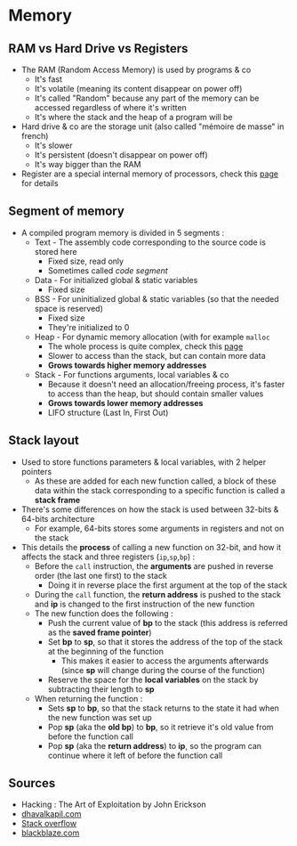 # Memory

## RAM vs Hard Drive vs Registers

* The RAM \(Random Access Memory\) is used by programs &  co
  * It's fast
  * It's volatile \(meaning its content disappear on power off\)
  * It's called "Random" because any part of the memory can be accessed regardless of where it's written
  * It's where the stack and the heap of a program will be
* Hard drive & co are the storage unit \(also called "mémoire de masse" in french\)
  * It's slower
  * It's persistent \(doesn't disappear on power off\)
  * It's way bigger than the RAM
* Register are a special internal memory of processors, check this [page](https://zcugni.gitbook.io/notes/binary-exploitation/memory/registers) for details

## Segment of memory

* A compiled program memory is divided in 5 segments :
  * Text - The assembly code corresponding to the source code is stored here
    * Fixed size, read only
    * Sometimes called _code segment_
  * Data - For initialized global & static variables
    * Fixed size
  * BSS - For uninitialized global & static variables \(so that the needed space is reserved\)
    * Fixed size
    * They're initialized to 0
  * Heap - For dynamic memory allocation \(with for example `malloc`
    * The whole process is quite complex, check this [page](https://zcugni.gitbook.io/notes/binary-exploitation/memory/memory-allocation-linux-glibc)
    * Slower to access than the stack, but can contain more data
    * **Grows towards higher memory addresses**
  * Stack - For functions arguments, local variables & co
    * Because it doesn't need an allocation/freeing process, it's faster to access than the heap, but should contain smaller values
    * **Grows towards lower memory addresses**
    * LIFO structure \(Last In, First Out\)

## Stack layout

* Used to store functions parameters & local variables, with 2 helper pointers
  * As these are added for each new function called, a block of these data within the stack corresponding to a specific function is called a **stack frame**
* There's some differences on how the stack is used between 32-bits & 64-bits architecture
  * For example, 64-bits stores some arguments in registers and not on the stack
* This details the **process** of calling a new function on 32-bit, and how it affects the stack and three registers \(`ip`,`sp`,`bp`\) :
  * Before the `call` instruction, the **arguments** are pushed in reverse order \(the last one first\) to the stack
    * Doing it in reverse place the first argument at the top of the stack
  * During the `call` function, the **return address** is pushed to the stack and **ip** is changed to the first instruction of the new function
  * The new function does the following :
    * Push the current value of **bp** to the stack \(this address is referred as the **saved frame pointer**\)
    * Set **bp** to **sp**, so that it stores the address of the top of the stack at the beginning of the function
      * This makes it easier to access the arguments afterwards \(since **sp** will change during the course of the function\)
    * Reserve the space for the **local variables** on the stack by subtracting their length to **sp**
  * When returning the function :
    * Sets **sp** to **bp**, so that the stack returns to the state it had when the new function was set up
    * Pop **sp** \(aka the **old bp**\) to **bp**, so it retrieve it's old value from before the function call
    * Pop **sp** \(aka the **return address**\) to **ip**, so the program can continue where it left of before the function call

## Sources

* Hacking : The Art of Exploitation by John Erickson
* [dhavalkapil.com](https://dhavalkapil.com/blogs/Buffer-Overflow-Exploit/)
* [Stack overflow](https://security.stackexchange.com/questions/135786/if-the-stack-grows-downwards-how-can-a-buffer-overflow-overwrite-content-above)
* [blackblaze.com](https://www.backblaze.com/blog/whats-diff-ram-vs-storage/)

